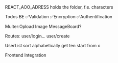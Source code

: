 REACT_AOO_ADRESS holds the folder, f.e. characters


Todos
BE
✅Validation
✅Encryption
✅Authentification


Multer:Opload Image
MessageBoard?

Routes:
user/login... user/create

UserList sort alphabetically
    get ten start from x

Frontend Integration
    